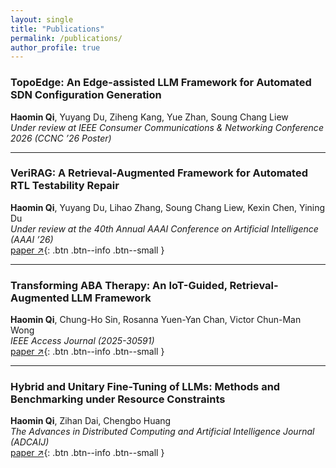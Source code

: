```yaml
---
layout: single
title: "Publications"
permalink: /publications/
author_profile: true
---
```


### TopoEdge: An Edge-assisted LLM Framework for Automated SDN Configuration Generation
**Haomin Qi**, Yuyang Du, Ziheng Kang, Yue Zhan, Soung Chang Liew  
*Under review at IEEE Consumer Communications & Networking Conference 2026 (CCNC ’26 Poster)*

---

### VeriRAG: A Retrieval-Augmented Framework for Automated RTL Testability Repair
**Haomin Qi**, Yuyang Du, Lihao Zhang, Soung Chang Liew, Kexin Chen, Yining Du  
*Under review at the 40th Annual AAAI Conference on Artificial Intelligence (AAAI ’26)*  
[paper ↗](https://arxiv.org/abs/2507.15664){: .btn .btn--info .btn--small }

---

### Transforming ABA Therapy: An IoT-Guided, Retrieval-Augmented LLM Framework
**Haomin Qi**, Chung-Ho Sin, Rosanna Yuen-Yan Chan, Victor Chun-Man Wong  
*IEEE Access Journal (2025-30591)*  
[paper ↗](/files/ABA-RAG.pdf){: .btn .btn--info .btn--small }

---

### Hybrid and Unitary Fine-Tuning of LLMs: Methods and Benchmarking under Resource Constraints
**Haomin Qi**, Zihan Dai, Chengbo Huang  
*The Advances in Distributed Computing and Artificial Intelligence Journal (ADCAIJ)*  
[paper ↗](https://arxiv.org/abs/2507.18076){: .btn .btn--info .btn--small }

